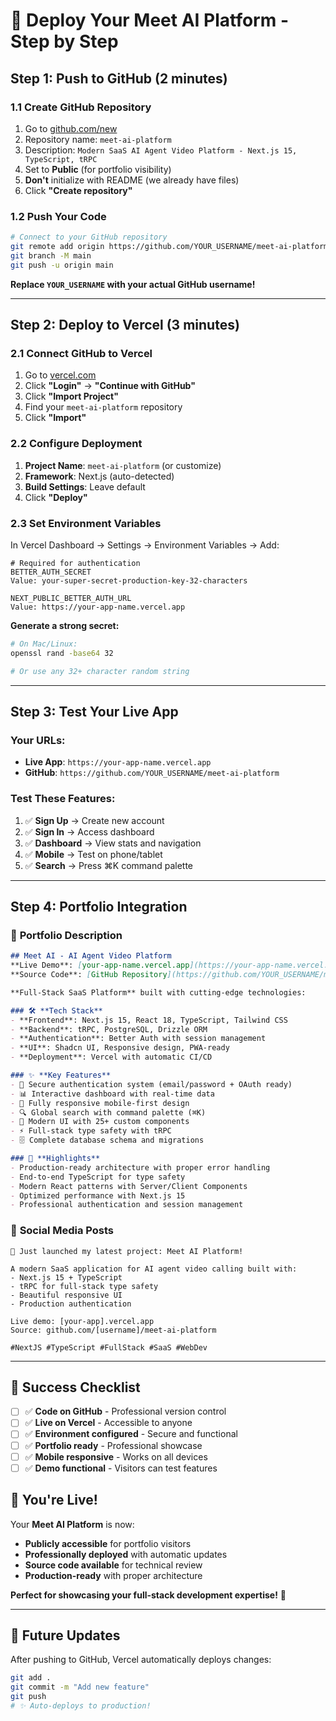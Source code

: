 # 🚀 Deploy Your Meet AI Platform - Step by Step

## Step 1: Push to GitHub (2 minutes)

### 1.1 Create GitHub Repository
1. Go to [github.com/new](https://github.com/new)
2. Repository name: `meet-ai-platform` 
3. Description: `Modern SaaS AI Agent Video Platform - Next.js 15, TypeScript, tRPC`
4. Set to **Public** (for portfolio visibility)
5. **Don't** initialize with README (we already have files)
6. Click **"Create repository"**

### 1.2 Push Your Code
```bash
# Connect to your GitHub repository
git remote add origin https://github.com/YOUR_USERNAME/meet-ai-platform.git
git branch -M main
git push -u origin main
```

**Replace `YOUR_USERNAME` with your actual GitHub username!**

---

## Step 2: Deploy to Vercel (3 minutes)

### 2.1 Connect GitHub to Vercel
1. Go to [vercel.com](https://vercel.com)
2. Click **"Login"** → **"Continue with GitHub"**  
3. Click **"Import Project"**
4. Find your `meet-ai-platform` repository
5. Click **"Import"**

### 2.2 Configure Deployment
1. **Project Name**: `meet-ai-platform` (or customize)
2. **Framework**: Next.js (auto-detected)
3. **Build Settings**: Leave default
4. Click **"Deploy"**

### 2.3 Set Environment Variables
In Vercel Dashboard → Settings → Environment Variables → Add:

```env
# Required for authentication
BETTER_AUTH_SECRET
Value: your-super-secret-production-key-32-characters

NEXT_PUBLIC_BETTER_AUTH_URL  
Value: https://your-app-name.vercel.app
```

**Generate a strong secret:**
```bash
# On Mac/Linux:
openssl rand -base64 32

# Or use any 32+ character random string
```

---

## Step 3: Test Your Live App

### Your URLs:
- **Live App**: `https://your-app-name.vercel.app`
- **GitHub**: `https://github.com/YOUR_USERNAME/meet-ai-platform`

### Test These Features:
1. ✅ **Sign Up** → Create new account
2. ✅ **Sign In** → Access dashboard  
3. ✅ **Dashboard** → View stats and navigation
4. ✅ **Mobile** → Test on phone/tablet
5. ✅ **Search** → Press ⌘K command palette

---

## Step 4: Portfolio Integration

### 🎯 **Portfolio Description**
```markdown
## Meet AI - AI Agent Video Platform
**Live Demo**: [your-app-name.vercel.app](https://your-app-name.vercel.app)  
**Source Code**: [GitHub Repository](https://github.com/YOUR_USERNAME/meet-ai-platform)

**Full-Stack SaaS Platform** built with cutting-edge technologies:

### 🛠️ **Tech Stack**
- **Frontend**: Next.js 15, React 18, TypeScript, Tailwind CSS
- **Backend**: tRPC, PostgreSQL, Drizzle ORM  
- **Authentication**: Better Auth with session management
- **UI**: Shadcn UI, Responsive design, PWA-ready
- **Deployment**: Vercel with automatic CI/CD

### ✨ **Key Features**
- 🔐 Secure authentication system (email/password + OAuth ready)
- 📊 Interactive dashboard with real-time data
- 📱 Fully responsive mobile-first design  
- 🔍 Global search with command palette (⌘K)
- 🎨 Modern UI with 25+ custom components
- ⚡ Full-stack type safety with tRPC
- 🗄️ Complete database schema and migrations

### 🎯 **Highlights**
- Production-ready architecture with proper error handling
- End-to-end TypeScript for type safety
- Modern React patterns with Server/Client Components
- Optimized performance with Next.js 15
- Professional authentication and session management
```

### 🌟 **Social Media Posts**
```text
🚀 Just launched my latest project: Meet AI Platform!

A modern SaaS application for AI agent video calling built with:
- Next.js 15 + TypeScript  
- tRPC for full-stack type safety
- Beautiful responsive UI
- Production authentication

Live demo: [your-app].vercel.app
Source: github.com/[username]/meet-ai-platform

#NextJS #TypeScript #FullStack #SaaS #WebDev
```

---

## 🎉 Success Checklist

- [ ] ✅ **Code on GitHub** - Professional version control
- [ ] ✅ **Live on Vercel** - Accessible to anyone
- [ ] ✅ **Environment configured** - Secure and functional  
- [ ] ✅ **Portfolio ready** - Professional showcase
- [ ] ✅ **Mobile responsive** - Works on all devices
- [ ] ✅ **Demo functional** - Visitors can test features

## 🚀 **You're Live!**

Your **Meet AI Platform** is now:
- **Publicly accessible** for portfolio visitors
- **Professionally deployed** with automatic updates
- **Source code available** for technical review
- **Production-ready** with proper architecture

**Perfect for showcasing your full-stack development expertise!** 🌟

---

## 🔄 **Future Updates**

After pushing to GitHub, Vercel automatically deploys changes:
```bash
git add .
git commit -m "Add new feature"
git push
# ✨ Auto-deploys to production!
``` 